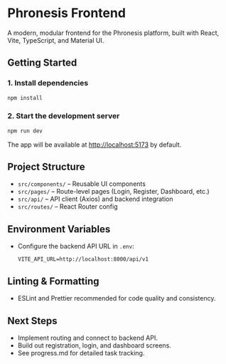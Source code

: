 # Phronesis Frontend

A modern, modular frontend for the Phronesis platform, built with React, Vite, TypeScript, and Material UI.

## Getting Started

### 1. Install dependencies
```bash
npm install
```

### 2. Start the development server
```bash
npm run dev
```

The app will be available at [http://localhost:5173](http://localhost:5173) by default.

## Project Structure

- `src/components/` – Reusable UI components
- `src/pages/` – Route-level pages (Login, Register, Dashboard, etc.)
- `src/api/` – API client (Axios) and backend integration
- `src/routes/` – React Router config

## Environment Variables

- Configure the backend API URL in `.env`:
  ```env
  VITE_API_URL=http://localhost:8000/api/v1
  ```

## Linting & Formatting

- ESLint and Prettier recommended for code quality and consistency.

## Next Steps
- Implement routing and connect to backend API.
- Build out registration, login, and dashboard screens.
- See progress.md for detailed task tracking.
